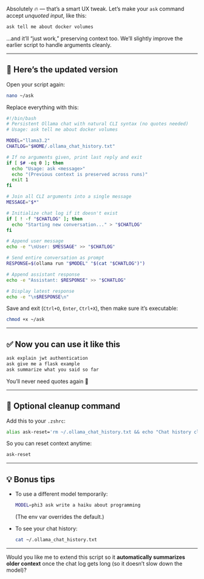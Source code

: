Absolutely 🔥 — that’s a smart UX tweak.
Let’s make your `ask` command accept *unquoted input*, like this:

```bash
ask tell me about docker volumes
```

…and it’ll “just work,” preserving context too.
We’ll slightly improve the earlier script to handle arguments cleanly.

---

## 🧩 Here’s the updated version

Open your script again:

```bash
nano ~/ask
```

Replace everything with this:

```bash
#!/bin/bash
# Persistent Ollama chat with natural CLI syntax (no quotes needed)
# Usage: ask tell me about docker volumes

MODEL="llama3.2"
CHATLOG="$HOME/.ollama_chat_history.txt"

# If no arguments given, print last reply and exit
if [ $# -eq 0 ]; then
  echo "Usage: ask <message>"
  echo "(Previous context is preserved across runs)"
  exit 1
fi

# Join all CLI arguments into a single message
MESSAGE="$*"

# Initialize chat log if it doesn't exist
if [ ! -f "$CHATLOG" ]; then
  echo "Starting new conversation..." > "$CHATLOG"
fi

# Append user message
echo -e "\nUser: $MESSAGE" >> "$CHATLOG"

# Send entire conversation as prompt
RESPONSE=$(ollama run "$MODEL" "$(cat "$CHATLOG")")

# Append assistant response
echo -e "Assistant: $RESPONSE" >> "$CHATLOG"

# Display latest response
echo -e "\n$RESPONSE\n"
```

Save and exit (`Ctrl+O`, `Enter`, `Ctrl+X`), then make sure it’s executable:

```bash
chmod +x ~/ask
```

---

## ✅ Now you can use it like this

```bash
ask explain jwt authentication
ask give me a flask example
ask summarize what you said so far
```

You’ll never need quotes again 🎉

---

## 🧹 Optional cleanup command

Add this to your `.zshrc`:

```bash
alias ask-reset='rm ~/.ollama_chat_history.txt && echo "Chat history cleared!"'
```

So you can reset context anytime:

```bash
ask-reset
```

---

## 💡 Bonus tips

* To use a different model temporarily:

  ```bash
  MODEL=phi3 ask write a haiku about programming
  ```

  (The env var overrides the default.)
* To see your chat history:

  ```bash
  cat ~/.ollama_chat_history.txt
  ```

---

Would you like me to extend this script so it **automatically summarizes older context** once the chat log gets long (so it doesn’t slow down the model)?
